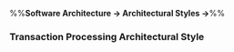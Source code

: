 <link rel="stylesheet" href="{{baseUrl}}/css/textbook.css">

<div class="website-content">

%%**Software Architecture &rarr; Architectural Styles &rarr;**%%

### Transaction Processing Architectural Style

<div id="main">

<include src="./what/embed.md" />

</div>
</div>
